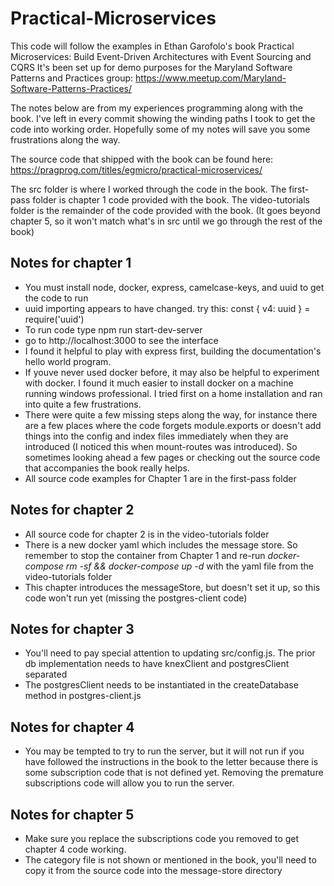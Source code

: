 # Practical-Microservices

This code will follow the examples in Ethan Garofolo's book Practical Microservices: Build Event-Driven Architectures with Event Sourcing and CQRS
It's been set up for demo purposes for the Maryland Software Patterns and Practices group: https://www.meetup.com/Maryland-Software-Patterns-Practices/

The notes below are from my experiences programming along with the book.  I've left in every commit showing the winding paths I took to get the code into working order.  Hopefully some of my notes will save you some frustrations along the way.

The source code that shipped with the book can be found here: https://pragprog.com/titles/egmicro/practical-microservices/

The src folder is where I worked through the code in the book.
The first-pass folder is chapter 1 code provided with the book.
The video-tutorials folder is the remainder of the code provided with the book.  (It goes beyond chapter 5, so it won't match what's in src until we go through the rest of the book)

## Notes for chapter 1 ##
- You must install node, docker, express, camelcase-keys, and uuid to get the code to run
- uuid importing appears to have changed.  try this: const { v4: uuid } = require('uuid')
- To run code type npm run start-dev-server
- go to http://localhost:3000 to see the interface
- I found it helpful to play with express first, building the documentation's hello world program.
- If youve never used docker before, it may also be helpful to experiment with docker.  I found it much easier to install docker on a machine running windows professional.  I tried first on a home installation and ran into quite a few frustrations.
- There were quite a few missing steps along the way, for instance there are a few places where the code forgets module.exports or doesn't add things into the config and index files immediately when they are introduced (I noticed this when mount-routes was introduced).  So sometimes looking ahead a few pages or checking out the source code that accompanies the book really helps.   
- All source code examples for Chapter 1 are in the first-pass folder

## Notes for chapter 2 ##
- All source code for chapter 2 is in the video-tutorials folder
- There is a new docker yaml which includes the message store.  So remember to stop the container from Chapter 1 and re-run _docker-compose rm -sf && docker-compose up -d_ with the yaml file from the video-tutorials folder
- This chapter introduces the messageStore, but doesn't set it up, so this code won't run yet (missing the postgres-client code)

## Notes for chapter 3 ##
- You'll need to pay special attention to updating src/config.js.  The prior db implementation needs to have knexClient and postgresClient separated
- The postgresClient needs to be instantiated in the createDatabase method in postgres-client.js

## Notes for chapter 4 ##
- You may be tempted to try to run the server, but it will not run if you have followed the instructions in the book to the letter because there is some subscription code that is not defined yet.  Removing the premature subscriptions code will allow you to run the server.

## Notes for chapter 5 ##
- Make sure you replace the subscriptions code you removed to get chapter 4 code working.
- The category file is not shown or mentioned in the book, you'll need to copy it from the source code into the message-store directory
